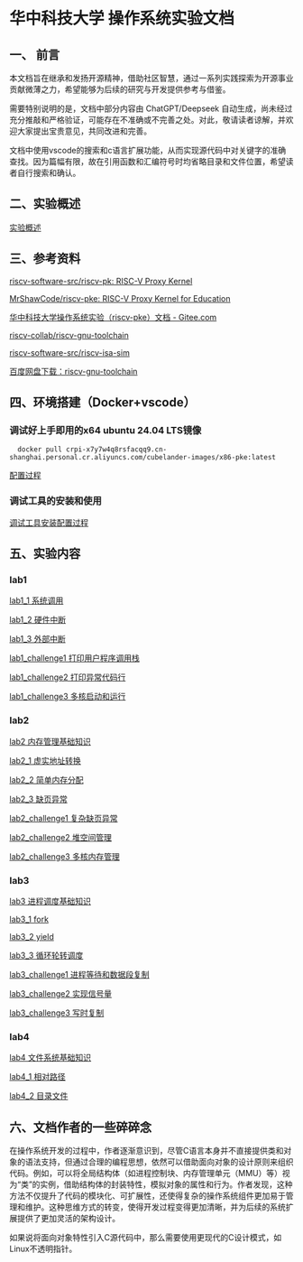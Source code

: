 # 华中科技大学 操作系统实验文档
## 一、 前言

本文档旨在继承和发扬开源精神，借助社区智慧，通过一系列实践探索为开源事业贡献微薄之力，希望能够为后续的研究与开发提供参考与借鉴。

需要特别说明的是，文档中部分内容由 ChatGPT/Deepseek 自动生成，尚未经过充分推敲和严格验证，可能存在不准确或不完善之处。对此，敬请读者谅解，并欢迎大家提出宝贵意见，共同改进和完善。

文档中使用vscode的搜索和c语言扩展功能，从而实现源代码中对关键字的准确查找。因为篇幅有限，故在引用函数和汇编符号时均省略目录和文件位置，希望读者自行搜索和确认。




## 二、实验概述

[实验概述](lab/实验概述.md)


## 三、参考资料

[riscv-software-src/riscv-pk: RISC-V Proxy Kernel](https://github.com/riscv-software-src/riscv-pk.git)

[MrShawCode/riscv-pke: RISC-V Proxy Kernel for Education](https://github.com/MrShawCode/riscv-pke)

[华中科技大学操作系统实验（riscv-pke）文档 - Gitee.com](https://gitee.com/hustos/pke-doc/tree/master)

[riscv-collab/riscv-gnu-toolchain](https://github.com/riscv-collab/riscv-gnu-toolchain)

[riscv-software-src/riscv-isa-sim](https://github.com/riscv-software-src/riscv-isa-sim)

[百度网盘下载：riscv-gnu-toolchain](https://pan.baidu.com/s/1Z9xKV_UY2Li_SxYrbJT5Zw?pwd=cpbf)


## 四、环境搭建（Docker+vscode）
### 调试好上手即用的x64 ubuntu 24.04 LTS镜像
```
  docker pull crpi-x7y7w4q8rsfacqq9.cn-shanghai.personal.cr.aliyuncs.com/cubelander-images/x86-pke:latest
```
[配置过程](lab/环境配置.md)

### 调试工具的安装和使用

[调试工具安装配置过程](lab/调试工具.md)


## 五、实验内容

### lab1

[lab1_1 系统调用](lab/lab1_1.md)

[lab1_2 硬件中断](lab/lab1_2.md)

[lab1_3 外部中断](lab/lab1_3.md)

[lab1_challenge1 打印用户程序调用栈](lab/lab1_challenge1.md)


[lab1_challenge2 打印异常代码行](lab/lab1_challenge2.md)

[lab1_challenge3 多核启动和运行](lab/lab1_challenge3.md)

### lab2

[lab2 内存管理基础知识](lab/lab2.md)

[lab2_1 虚实地址转换](lab/lab2_1.md)

[lab2_2 简单内存分配](lab/lab2_2.md)

[lab2_3 缺页异常](lab/lab2_2.md)

[lab2_challenge1 复杂缺页异常](lab/lab2_challenge1.md)

[lab2_challenge2 堆空间管理](lab/lab2_challenge2.md)

[lab2_challenge3 多核内存管理](lab/lab2_challenge3.md)


### lab3
[lab3 进程调度基础知识](lab/lab3.md)

[lab3_1 fork](lab/lab3_1.md)

[lab3_2 yield](lab/lab3_2.md)

[lab3_3 循环轮转调度](lab/lab3_3.md)

[lab3_challenge1 进程等待和数据段复制](lab/lab3_challenge1.md)

[lab3_challenge2 实现信号量](lab/lab3_challenge2.md)

[lab3_challenge3 写时复制](lab/lab3_challenge3.md)

### lab4

[lab4 文件系统基础知识](lab/lab4.md)

[lab4_1 相对路径](lab/lab4_1.md)

[lab4_2 目录文件](lab/lab4_2.md)

## 六、文档作者的一些碎碎念

在操作系统开发的过程中，作者逐渐意识到，尽管C语言本身并不直接提供类和对象的语法支持，但通过合理的编程思想，依然可以借助面向对象的设计原则来组织代码。例如，可以将全局结构体（如进程控制块、内存管理单元（MMU）等）视为“类”的实例，借助结构体的封装特性，模拟对象的属性和行为。作者发现，这种方法不仅提升了代码的模块化、可扩展性，还使得复杂的操作系统组件更加易于管理和维护。这种思维方式的转变，使得开发过程变得更加清晰，并为后续的系统扩展提供了更加灵活的架构设计。

如果说将面向对象特性引入C源代码中，那么需要使用更现代的C设计模式，如Linux不透明指针。
